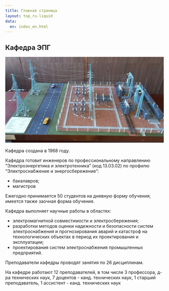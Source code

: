 ```yaml
---
title: Главная страница
layout: top_ru.liquid
data:
  en: index_en.html
---
```


## Кафедра ЭПГ

<div class="mainimg">

![](images/pic1.jpg)

</div>

Кафедра создана в 1968 году.
<!--<br>Заведует кафедрой д.т.н., профессор Бершадский Илья Адольфович.</p>-->

Кафедра готовит инженеров по профессиональному направлению
“Электроэнергетика и электротехника” (код 13.03.02) по профилю
“Электроснабжение и энергосбережение”:

- бакалавров;
- магистров

Ежегодно принимается 50 студентов на дневную форму обучения; имеется
также заочная форма обучения.

Кафедра выполняет научные работы в областях:

- электромагнитной совместимости и электросбережения;
- разработки методов оценки надежности и безопасности систем
  электроснабжения и прогнозирования аварий и катастроф на
  технологических объектах в период их проектирования и эксплуатации;
- проектирования систем электроснабжения промышленных предприятий.

Преподаватели кафедры проводят занятия по 26 дисциплинам.

На кафедре работают 12 преподавателей, в том числе 3 профессора, д-ра
технических наук, 7 доцентов - канд. технических наук, 1 старший
преподаватель, 1 ассистент - канд. технических наук
